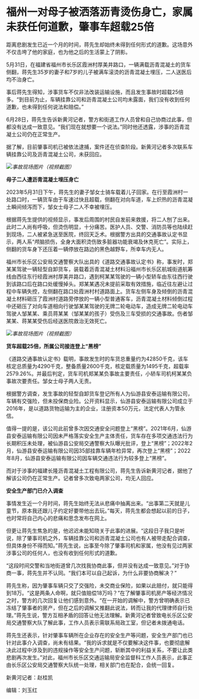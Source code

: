 

# 福州一对母子被洒落沥青烫伤身亡，家属未获任何道歉，肇事车超载25倍

距离悲剧发生已近一个月的时间，蒋先生却始终未得到任何形式的道歉。这场意外不仅击垮了他的家庭，也为他之后的生活蒙上了阴影。

5月31日，在福建省福州市长乐区霞洲村厚美井路口，一辆满载沥青混凝土的货车侧翻，蒋先生35岁的妻子和7岁的儿子被满车滚烫的沥青混凝土埋压，二人送医后均不治身亡。

事后蒋先生得知，涉事货车不仅非法改装运输设施，而且发生事故时超载25倍多。“到目前为止，车辆挂靠公司和沥青混凝土公司均未露面，我们没有收到任何道歉，也未得到任何说法和赔偿。”

6月28日，蒋先生告诉新黄河记者，警方和街道工作人员曾和自己协商过此事，但都没有达成一致意见。“我们现在就想要一个说法。”同时他还透露，涉事的沥青混凝土公司仍在正常生产。

据了解，目前肇事司机已被依法逮捕，案件还在侦查阶段。新黄河记者多次联系车辆挂靠公司及沥青混凝土公司，未获回应。

![](https://inews.gtimg.com/om_bt/OYHb_gWEdtiwWJzdezzspdO8eYduFSb7F5hvB7Lk1_BAoAA/1000)_事故现场图片（视频截图）_

**母子二人遭沥青混凝土埋压身亡**

2023年5月31日下午，蒋先生的妻子邹女士骑车载着儿子回家。在行至霞洲村一处路口时，一辆货车由于车速过快且超载，侧翻在对向车道，车上炽热的沥青混凝土瞬间倾泻而下，邹女士母子二人不幸被埋压。

根据蒋先生提供的视频显示，事发后周围的村民自发前来救援，将二人刨了出来。此时二人尚有呼吸，但烫伤明显，十分痛苦。医护人员、交警、消防员等也陆续赶到现场，二人被紧急送至医院，终回天乏术。根据警方出具的交通事故认定书显示，两人系“颅脑损伤，全身大面积烫伤致多脏器功能衰竭及休克死亡”。实际上，侧翻的货车身下还压着一辆停放在路边的黑色越野车，所幸车内无人。

福州市长乐区公安局交通警察大队出具的《道路交通事故认定书》称，事发时，郑某某驾驶一辆轻型自卸货车，装载着沥青混凝土材料沿福州市长乐区航城街道航筹线由西往东行经霞洲村厚美井路口，遇到柯某某驾驶的一辆小型轿车由东往西行驶到该路口后在路口处缓慢掉头。郑某某遇况未提前采取有效措施，临近往左避让过程中车辆失控，左侧翻在路口处霞洲村村道路面上。货车左侧车身及倾倒的沥青混凝土材料砸压了霞洲村道路旁停放的一辆小型普通客车，沥青混凝土材料倾倒过程中还砸压了对向车道相向行驶邹某某驾驶的无牌二轮电动车，造成无牌二轮电动车驾驶人邹某某、乘员蒋某某（邹某某的孩子）受伤及三车受损的交通事故。伤者邹某某、蒋某某受伤后经送医院救治无效死亡。

![](https://inews.gtimg.com/om_bt/OOXGjxQD05uGsia3K_1wVdCy-ryA8ookq5-NQzyhYQDAMAA/1000)_事故现场图片（视频截图）_

**货车超载25倍，所属公司接连登上“黑榜”**

《道路交通事故认定书》载明，事故发生时的车货总重量约为42850千克，该车核定总质量为4290千克，整备质量2600千克，核定载质量为1495千克，超载率2579.26%。并最后判定，货车司机郑某某负事故主要责任，小轿车司机柯某某负事故次要责任。邹女士母子两人无责。

根据警方调查，发生事故的轻型自卸货车登记所有人为仙游县安泰运输有限公司，车辆有交强险，但未投保商业险。公开资料显示，仙游县安泰运输有限公司成立于2016年，是以道路货物运输为主的企业，注册资本50万元，法定代表人为管永信。

值得一提的是，该公司此前曾多次因交通安全问题登上“黑榜”。2021年6月，仙游县安泰运输有限公司因未严格落实安全生产主体责任，货车存在多项交通违法行为长期积压未处理，被仙游县公安局交通警察大队曝光批评，登上“黑榜”；2022年2月，仙游县安泰运输有限公司因35部挂靠车辆年检异常，再次登上“黑榜”；2022年8月，仙游县安泰运输有限公司因车辆交通违法行为较多登上“黑榜”。

而对于涉事的福建长隆沥青混凝土工程有限公司，蒋先生告诉新黄河记者，据他了解该公司仍在正常生产。记者曾多次致电两家公司，均无人回应。

**安全生产部门已介入调查**

事情发生近一个月时间，蒋先生始终无法从悲痛中抽离出来。“出事第二天就是儿童节，原本我还跟儿子约定好要带他出去玩。”每天，蒋先生都会想起以前的日子，也时常将自己内心的悲痛和思念发布在网上。

但更让蒋先生焦急的是，他迟迟未能知晓关于此事的进展。“这段日子我只是听说，除了肇事司机之外，车辆挂靠公司和沥青混凝土公司也有人被带走配合调查，但具体身份不得而知。”蒋先生说，出事至今除了肇事司机和家属，他没有见过两家涉事公司的任何人，也没有收到任何形式的道歉。

“这段时间交警和当地街道曾几次找我协商此事，但并没有达成一致意见。”对于协商一事，蒋先生并不认同。“我们本可以自己起诉，为什么非要协商解决？”

蒋先生称，因为肇事车辆只交了交强险，未交商业保险，如果以此赔付，就只能得到18万。“这是两条人命啊，就只值赔偿18万吗？”在了解肇事司机房产等经济情况之时，警方的几次回复让他们感到意外。“在一开始的调解中，警方曾明确表示已冻结了肇事者的房产，但在之后的调解又推翻此说法，转而让我的代理律师自行处理。”蒋先生说，警方互相矛盾的回答让他无法理解。新黄河记者曾致电长乐区公安局交通警察大队了解此事，工作人员表示需联系局政工室，但记者未拨通电话。

蒋先生还表示，针对肇事车辆所在企业存在的安全生产等问题，安全生产部门也已针对此事介入调查，尚未有结果。“我的诉求就是不仅要解决这件事，也要彻底解决此过程中涉及到的违规操作等安全生产问题，斩断其中的利益关系，不要让此类悲剧再次发生。”对此，福州市长乐区交通运输局安全监督科工作人员表示，此事正由长乐区公安局交通警察大队统一处理，相关部门也在配合，会统一回复。

新黄河记者：赵桂凯

编辑：刘玉红

